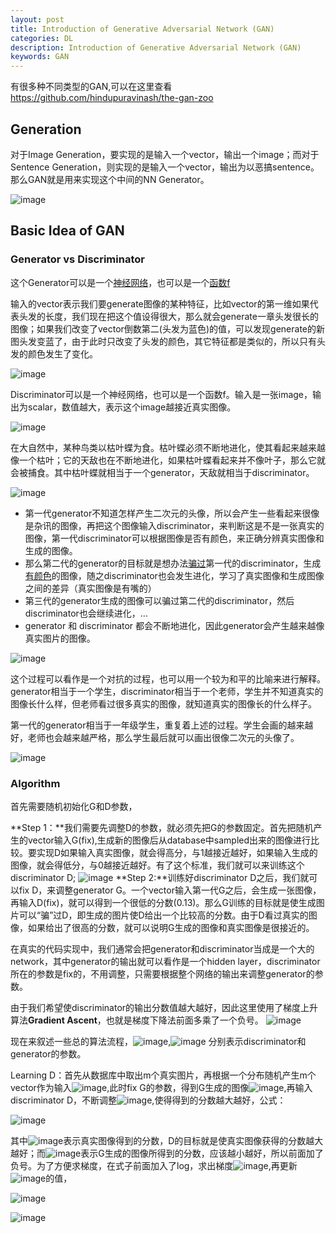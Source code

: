 ```yaml
---
layout: post
title: Introduction of Generative Adversarial Network (GAN)
categories: DL
description: Introduction of Generative Adversarial Network (GAN)
keywords: GAN
---
```


有很多种不同类型的GAN,可以在这里查看<https://github.com/hindupuravinash/the-gan-zoo>

## Generation

对于Image Generation，要实现的是输入一个vector，输出一个image；而对于Sentence Generation，则实现的是输入一个vector，输出为以恶搞sentence。那么GAN就是用来实现这个中间的NN Generator。

![image](https://raw.githubusercontent.com/EchizenMike/echizenmike.github.io/master/images/ml/dl/gan_01.png)

## Basic Idea of GAN
### Generator vs Discriminator

这个Generator可以是一个<u>神经网络</u>，也可以是一个<u>函数f</u>

输入的vector表示我们要generate图像的某种特征，比如vector的第一维如果代表头发的长度，我们现在把这个值设得很大，那么就会generate一章头发很长的图像；如果我们改变了vector倒数第二(头发为蓝色)的值，可以发现generate的新图头发变蓝了，由于此时只改变了头发的颜色，其它特征都是类似的，所以只有头发的颜色发生了变化。

![image](https://raw.githubusercontent.com/EchizenMike/echizenmike.github.io/master/images/ml/dl/gan_02.png)

Discriminator可以是一个神经网络，也可以是一个函数f。输入是一张image，输出为scalar，数值越大，表示这个image越接近真实图像。

![image](https://raw.githubusercontent.com/EchizenMike/echizenmike.github.io/master/images/ml/dl/gan_03.png)

在大自然中，某种鸟类以枯叶蝶为食。枯叶蝶必须不断地进化，使其看起来越来越像一个枯叶；它的天敌也在不断地进化，如果枯叶蝶看起来并不像叶子，那么它就会被捕食。其中枯叶蝶就相当于一个generator，天敌就相当于discriminator。

![image](https://raw.githubusercontent.com/EchizenMike/echizenmike.github.io/master/images/ml/dl/gan_04.png)

* 第一代generator不知道怎样产生二次元的头像，所以会产生一些看起来很像是杂讯的图像，再把这个图像输入discriminator，来判断这是不是一张真实的图像，第一代discriminator可以根据图像是否有颜色，来正确分辨真实图像和生成的图像。
* 那么第二代的generator的目标就是想办法<u>骗过</u>第一代的discriminator，生成<u>有颜色</u>的图像，随之discriminator也会发生进化，学习了真实图像和生成图像之间的差异（真实图像是有嘴的）
* 第三代的generator生成的图像可以骗过第二代的discriminator，然后discriminator也会继续进化，...
* generator 和 discriminator 都会不断地进化，因此generator会产生越来越像真实图片的图像。

![image](https://raw.githubusercontent.com/EchizenMike/echizenmike.github.io/master/images/ml/dl/gan_05.png)

这个过程可以看作是一个对抗的过程，也可以用一个较为和平的比喻来进行解释。generator相当于一个学生，discriminator相当于一个老师，学生并不知道真实的图像长什么样，但老师看过很多真实的图像，就知道真实的图像长的什么样子。

第一代的generator相当于一年级学生，重复着上述的过程。学生会画的越来越好，老师也会越来越严格，那么学生最后就可以画出很像二次元的头像了。

![image](https://raw.githubusercontent.com/EchizenMike/echizenmike.github.io/master/images/ml/dl/gan_06.png)


### Algorithm
首先需要随机初始化G和D参数，

**Step 1：**我们需要先调整D的参数，就必须先把G的参数固定。首先把随机产生的vector输入G(fix),生成新的图像后从database中sampled出来的图像进行比较。要实现D如果输入真实图像，就会得高分，与1越接近越好，如果输入生成的图像，就会得低分，与0越接近越好。有了这个标准，我们就可以来训练这个discriminator D;
![image](https://raw.githubusercontent.com/EchizenMike/echizenmike.github.io/master/images/ml/dl/gan_07.png)
**Step 2:**训练好discriminator D之后，我们就可以fix D，来调整generator G。一个vector输入第一代G之后，会生成一张图像，再输入D(fix)，就可以得到一个很低的分数(0.13)。那么G训练的目标就是使生成图片可以“骗”过D，即生成的图片使D给出一个比较高的分数。由于D看过真实的图像，如果给出了很高的分数，就可以说明G生成的图像和真实图像是很接近的。

在真实的代码实现中，我们通常会把generator和discriminator当成是一个大的network，其中generator的输出就可以看作是一个hidden layer，discriminator所在的参数是fix的，不用调整，只需要根据整个网络的输出来调整generator的参数。

由于我们希望使discriminator的输出分数值越大越好，因此这里使用了梯度上升算法**Gradient Ascent**，也就是梯度下降法前面多乘了一个负号。
![image](https://raw.githubusercontent.com/EchizenMike/echizenmike.github.io/master/images/ml/dl/gan_08.png)

现在来叙述一些总的算法流程，![image](https://raw.githubusercontent.com/EchizenMike/echizenmike.github.io/master/images/ml/dl/theta_d.png),![image](https://raw.githubusercontent.com/EchizenMike/echizenmike.github.io/master/images/ml/dl/theta_g.png) 分别表示discriminator和generator的参数。

Learning D：首先从数据库中取出m个真实图片，再根据一个分布随机产生m个vector作为输入![image](https://raw.githubusercontent.com/EchizenMike/echizenmike.github.io/master/images/ml/dl/gan_08_1.png),此时fix G的参数，得到G生成的图像![image](https://raw.githubusercontent.com/EchizenMike/echizenmike.github.io/master/images/ml/dl/gan_08_2.png),再输入discriminator D，不断调整![image](https://raw.githubusercontent.com/EchizenMike/echizenmike.github.io/master/images/ml/dl/theta_d.png),使得得到的分数越大越好，公式：

![image](https://raw.githubusercontent.com/EchizenMike/echizenmike.github.io/master/images/ml/dl/gan_10.png)

其中![image](https://raw.githubusercontent.com/EchizenMike/echizenmike.github.io/master/images/ml/dl/D_xi.png)表示真实图像得到的分数，D的目标就是使真实图像获得的分数越大越好；而![image](https://raw.githubusercontent.com/EchizenMike/echizenmike.github.io/master/images/ml/dl/D_xi_h.png)表示G生成的图像所得到的分数，应该越小越好，所以前面加了负号。为了方便求梯度，在式子前面加入了log，求出梯度![image](https://raw.githubusercontent.com/EchizenMike/echizenmike.github.io/master/images/ml/dl/Delta_d.png),再更新![image](https://raw.githubusercontent.com/EchizenMike/echizenmike.github.io/master/images/ml/dl/theta_d.png)的值，

![image](https://raw.githubusercontent.com/EchizenMike/echizenmike.github.io/master/images/ml/dl/gan_11.png)

![image](https://raw.githubusercontent.com/EchizenMike/echizenmike.github.io/master/images/ml/dl/gan_09.png)

